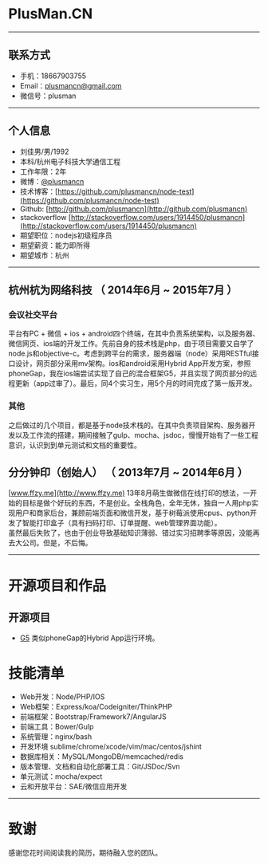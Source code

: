 # PlusMan.CN
---

## 联系方式

- 手机：18667903755
- Email：plusmancn@gmail.com
- 微信号：plusman

---

## 个人信息

- 刘佳男/男/1992 
- 本科/杭州电子科技大学通信工程
- 工作年限：2年
- 微博：[@plusmancn](http://weibo.com/plusmancn)
- 技术博客：[https://github.com/plusmancn/node-test](https://github.com/plusmancn/node-test)
- Github: [http://github.com/plusmancn](http://github.com/plusmancn)
- stackoverflow [http://stackoverflow.com/users/1914450/plusmancn](http://stackoverflow.com/users/1914450/plusmancn)
- 期望职位：nodejs初级程序员
- 期望薪资：能力即所得
- 期望城市：杭州

---

## 杭州杭为网络科技 （ 2014年6月 ~ 2015年7月 ）

### 会议社交平台
平台有PC + 微信 + ios + android四个终端，在其中负责系统架构，以及服务器、微信网页、ios端的开发工作。先前自身的技术栈是php，由于项目需要又自学了node.js和objective-c。考虑到跨平台的需求，服务器端（node）采用RESTful接口设计，网页部分采用mv架构。ios和android采用Hybrid App开发方案，参照phoneGap，我在ios端尝试实现了自己的混合框架G5，并且实现了网页部分的远程更新（app过审了）。最后，同4个实习生，用5个月的时间完成了第一版开发。

### 其他
之后做过的几个项目，都是基于node技术栈的。在其中负责项目架构、服务器开发以及工作流的搭建，期间接触了gulp、mocha、jsdoc，慢慢开始有了一些工程意识，认识到到单元测试和文档的重要性。
 
## 分分钟印（创始人） （ 2013年7月 ~ 2014年6月 ）
[www.ffzy.me](http://www.ffzy.me) 13年8月萌生做微信在线打印的想法，一开始的目标是做个好玩的东西，不是创业。全栈角色，全年无休，独自一人用php实现用户和商家后台，兼顾前端页面和微信开发，基于树莓派使用cpus、python开发了智能打印盒子（具有扫码打印、订单提醒、web管理界面功能）。  
虽然最后失败了，也由于创业导致基础知识薄弱、错过实习招聘季等原因，没能再去大公司。但是，不后悔。

---

# 开源项目和作品

## 开源项目
 - [G5](https://github.com/plusmancn/G5.git) 类似phoneGap的Hybrid App运行环境。

# 技能清单
- Web开发：Node/PHP/IOS
- Web框架：Express/koa/Codeigniter/ThinkPHP
- 前端框架：Bootstrap/Framework7/AngularJS
- 前端工具：Bower/Gulp
- 系统管理：nginx/bash
- 开发环境  sublime/chrome/xcode/vim/mac/centos/jshint
- 数据库相关：MySQL/MongoDB/memcached/redis
- 版本管理、文档和自动化部署工具：Git/JSDoc/Svn
- 单元测试：mocha/expect
- 云和开放平台：SAE/微信应用开发

---

# 致谢
感谢您花时间阅读我的简历，期待融入您的团队。
